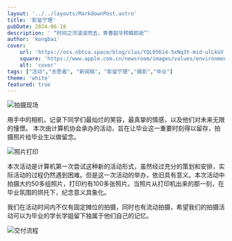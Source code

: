 ```yaml
---
layout: '../../layouts/MarkdownPost.astro'
title: '影留宁理'
pubDate: 2024-06-18
description: ' “时间之河滚滚而去，青春韶华转瞬即逝”'
author: 'kongbai'
cover:
    url: 'https://oss.nbtca.space/blog/clas/YQL05614-5xNq3t-mid-ulLkGV.jpeg'
    square: 'https://www.apple.com.cn/newsroom/images/values/environment/Apple-Earth-Day-India-mangrove-Alibaug-canoe_Full-Bleed-Image.jpg.large_2x.jpg'
    alt: 'cover'
tags: ["活动","志愿者", "新闻稿", "影留宁理","摄影","毕业"]
theme: 'white'
featured: true
---
```



![拍摄现场](https://oss.nbtca.space/blog/clas/YQL05614-5xNq3t.jpg)

用手中的相机，记录下同学们最灿烂的笑容，最真挚的情感，以及他们对未来无限的憧憬。
本次由计算机协会承办的活动，旨在让毕业这一重要时刻得以留存，拍摄照片给毕业生以做留念。



![照片打印](https://oss.nbtca.space/blog/clas/YQL05454-wYtv4C.jpg)

本次活动是计算机第一次尝试这种新的活动形式，虽然经过充分的策划和安排，实际活动的过程仍然遇到困难。但是这一次活动的举办，依旧具有意义。本次活动中拍摄大约50多组照片，打印约有100多张照片。当照片从打印机出来的那一刻，在毕业氛围的烘托下，纪念意义具象化。

我们在活动时间内不仅有固定摊位的拍摄，同时也有流动拍摄，希望我们的拍摄活动可以为毕业的学长学姐留下独属于他们自己的记忆。

![交付流程](https://oss.nbtca.space/blog/clas/YQL05421-b4F8qj.jpg)

